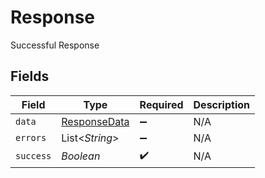 # Response

Successful Response


## Fields

| Field                                               | Type                                                | Required                                            | Description                                         |
| --------------------------------------------------- | --------------------------------------------------- | --------------------------------------------------- | --------------------------------------------------- |
| `data`                                              | [ResponseData](../../models/shared/ResponseData.md) | :heavy_minus_sign:                                  | N/A                                                 |
| `errors`                                            | List<*String*>                                      | :heavy_minus_sign:                                  | N/A                                                 |
| `success`                                           | *Boolean*                                           | :heavy_check_mark:                                  | N/A                                                 |